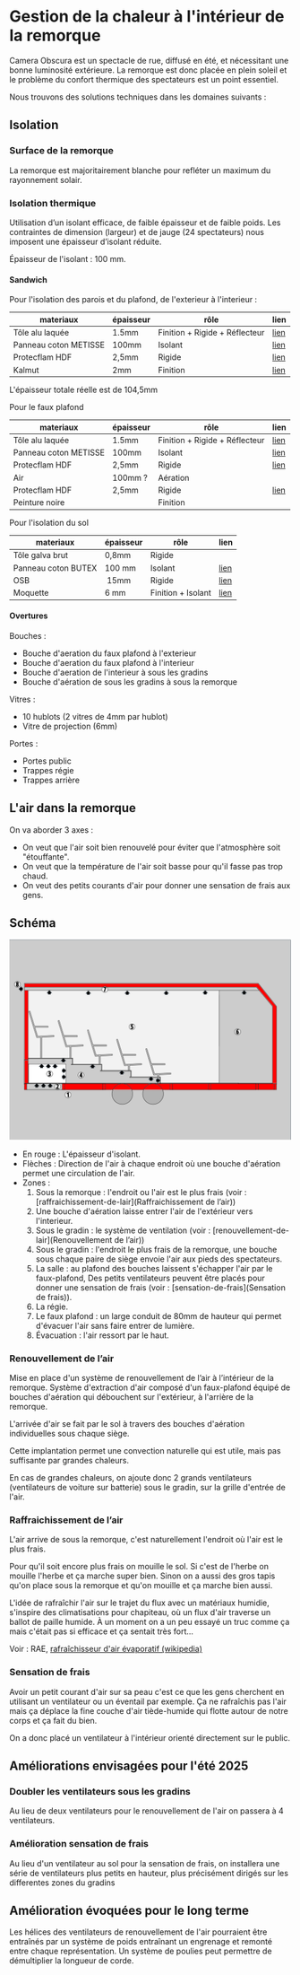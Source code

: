 # Gestion de la chaleur à l'intérieur de la remorque

Camera Obscura est un spectacle de rue, diffusé en été, et nécessitant une bonne luminosité extérieure. La remorque est donc placée en plein soleil et le problème du confort thermique des spectateurs est un point essentiel.

Nous trouvons des solutions techniques dans les domaines suivants :




## Isolation

### Surface de la remorque

La remorque est majoritairement blanche pour refléter un maximum du rayonnement solair.

### Isolation thermique

Utilisation d’un isolant efficace, de faible épaisseur et de faible poids. Les contraintes de dimension (largeur) et de jauge (24 spectateurs) nous imposent une épaisseur d’isolant réduite.

Épaisseur de l'isolant : 100 mm.


#### Sandwich

 Pour l'isolation des parois et du plafond, de l'exterieur à l'interieur :

| materiaux | épaisseur | rôle | lien |
|-----------|-----------|------|--|
| Tôle alu laquée           | 1.5mm | Finition + Rigide + Réflecteur | [lien](https://e-steel.arcelormittal.com/FR/fr/Aluminium/T%C3%B4le-Aluminium/T%C3%B4le-aluminium-laqu%C3%A9e/T%C3%B4le-aluminium-laqu%C3%A9e-poudre/p/000000000002120158) |
| Panneau coton METISSE | 100mm  | Isolant | [lien](https://www.eco-logis.com/boutique/isolation/laine-coton-panneaux/?attribute_conditionnement=BUITEX) |
| Protecflam HDF | 2,5mm  | Rigide |[lien](https://protecflam.fr/fibroflam-panneaux-ignifuges/73-fibroflam-igni-m-protection-ignifuges-hdf.html) |
| Kalmut  | 2mm | Finition | [lien](https://www.azur-scenic.com/produit/kalmuk/) |

L'épaisseur totale réelle est de 104,5mm

Pour le faux plafond

| materiaux | épaisseur | rôle | lien |
|-----------|-----------|------|--|
| Tôle alu laquée           | 1.5mm | Finition + Rigide + Réflecteur | [lien](https://e-steel.arcelormittal.com/FR/fr/Aluminium/T%C3%B4le-Aluminium/T%C3%B4le-aluminium-laqu%C3%A9e/T%C3%B4le-aluminium) |
| Panneau coton METISSE | 100mm  | Isolant | [lien](https://www.eco-logis.com/boutique/isolation/laine-coton-panneaux/?attribute_conditionnement=BUITEX) |
| Protecflam HDF | 2,5mm  | Rigide |[lien](https://protecflam.fr/fibroflam-panneaux-ignifuges/73-fibroflam-igni-m-protection-ignifuges-hdf.html) |
| Air            | 100mm ? | Aération | |
| Protecflam HDF | 2,5mm  | Rigide |[lien](https://protecflam.fr/fibroflam-panneaux-ignifuges/73-fibroflam-igni-m-protection-ignifuges-hdf.html) |
| Peinture noire  | | Finition | |


Pour l'isolation du sol

| materiaux | épaisseur | rôle | lien |
|-----------|-----------|------|--|
| Tôle galva brut | 0,8mm | Rigide |  |
| Panneau coton BUTEX | 100 mm  | Isolant | [lien](https://www.eco-logis.com/boutique/isolation/laine-coton-panneaux/?attribute_conditionnement=BUITEX) |
| OSB | 15mm | Rigide | [lien](https://www.panofrance.fr/p/panneaux/panneau-kronoply-osb3-milieu-humide-250x125cm-15mm-A1012584) |
| Moquette | 6 mm | Finition + Isolant | [lien](https://www.saint-maclou.com/produit/moquette-velours-roxane-col-noir-rouleau-4-00-m-002109-00098#photos) |


#### Overtures

Bouches :

- Bouche d'aeration du faux plafond à l'exterieur
- Bouche d'aeration du faux plafond à l'interieur
- Bouche d'aeration de l'interieur à sous les gradins
- Bouche d'aération de sous les gradins à sous la remorque

Vitres :

- 10 hublots (2 vitres de 4mm par hublot)
- Vitre de projection  (6mm)

Portes :

- Portes public
- Trappes régie
- Trappes arrière

## L'air dans la remorque

On va aborder 3 axes :

- On veut que l'air soit bien renouvelé pour éviter que l'atmosphère soit "étouffante".
- On veut que la température de l'air soit basse pour qu'il fasse pas trop chaud.
- On veut des petits courants d'air pour donner une sensation de frais aux gens.

## Schéma

![schéma de l'aération et isolation de la remorque](../plans/remorque-isolation.svg)

- En rouge : L'épaisseur d'isolant.
- Flèches : Direction de l'air à chaque endroit où une bouche d'aération permet une circulation de l'air.
- Zones :
  1. Sous la remorque : l'endroit ou l'air est le plus frais (voir : [raffraichissement-de-lair](Raffraichissement de l’air))
  2. Une bouche d'aération laisse entrer l'air de l'extérieur vers l'interieur.
  3. Sous le gradin : le système de ventilation (voir : [renouvellement-de-lair](Renouvellement de l’air))
  4. Sous le gradin : l'endroit le plus frais de la remorque, une bouche sous chaque paire de siège envoie l'air aux pieds des spectateurs.
  5. La salle : au plafond des bouches laissent s'échapper l'air par le faux-plafond, Des petits ventilateurs peuvent être placés pour donner une sensation de frais (voir :  [sensation-de-frais](Sensation de frais)).
  6. La régie.
  7. Le faux plafond : un large conduit de 80mm de hauteur qui permet d'évacuer l'air sans faire entrer de lumière.
  8. Évacuation : l'air ressort par le haut.

### Renouvellement de l’air

Mise en place d'un système de renouvellement de l’air à l’intérieur de la remorque. Système d'extraction d'air composé d'un faux-plafond équipé de bouches d'aération qui débouchent sur l'extérieur, à l'arrière de la remorque.

L'arrivée d'air se fait par le sol à travers des bouches d'aération individuelles sous chaque siège.

Cette implantation permet une convection naturelle qui est utile, mais pas suffisante par grandes chaleurs.

En cas de grandes chaleurs, on ajoute donc 2 grands ventilateurs (ventilateurs de voiture sur batterie) sous le gradin, sur la grille d'entrée de l'air.

### Raffraichissement de l’air

L'air arrive de sous la remorque, c'est naturellement l'endroit où l'air est le plus frais.

Pour qu'il soit encore plus frais on mouille le sol. Si c'est de l'herbe on mouille l'herbe et ça marche super bien. Sinon on a aussi des gros tapis qu'on place sous la remorque et qu'on mouille et ça marche bien aussi.

L'idée de rafraîchir l'air sur le trajet du flux avec un matériaux humidie, s'inspire des climatisations pour chapiteau, où un flux d'air traverse un ballot de paille humide. À un moment on a un peu essayé un truc comme ça mais c'était pas si efficace et ça sentait très fort...

Voir : RAE, [rafraîchisseur d'air évaporatif (wikipedia)](https://fr.wikipedia.org/wiki/Refroidisseur_par_%C3%A9vaporation)

### Sensation de frais

Avoir un petit courant d'air sur sa peau c'est ce que les gens cherchent en utilisant un ventilateur ou un éventail par exemple. Ça ne rafraîchis pas l'air mais ça déplace la fine couche d'air tiède-humide qui flotte autour de notre corps et ça fait du bien.

On a donc placé un ventilateur à l'intérieur orienté directement sur le public.

## Améliorations envisagées pour l'été 2025

### Doubler les ventilateurs sous les gradins 

Au lieu de deux ventilateurs pour le renouvellement de l'air on passera à 4 ventilateurs.

### Amélioration sensation de frais

Au lieu d'un ventilateur au sol pour la sensation de frais, on installera une série de ventilateurs plus petits en hauteur, plus précisément dirigés sur les differentes zones du gradins

## Amélioration évoquées pour le long terme

Les hélices des ventilateurs de renouvellement de l'air pourraient être entraînés par un système de poids entraînant un engrenage et remonté entre chaque représentation. Un système de poulies peut permettre de démultiplier la longueur de corde.

